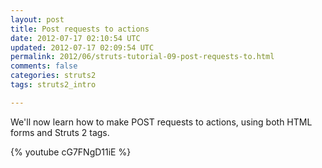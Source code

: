 ```yaml
---           
layout: post
title: Post requests to actions
date: 2012-07-17 02:10:54 UTC
updated: 2012-07-17 02:09:54 UTC
permalink: 2012/06/struts-tutorial-09-post-requests-to.html
comments: false
categories: struts2
tags: struts2_intro

---
```


We'll now learn how to make POST requests to actions, using both HTML forms and Struts 2 tags.

{% youtube cG7FNgD11iE %}